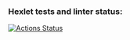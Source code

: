 ### Hexlet tests and linter status:
[![Actions Status](https://github.com/DavidTsyganov/java-project-78/workflows/hexlet-check/badge.svg)](https://github.com/DavidTsyganov/java-project-78/actions)